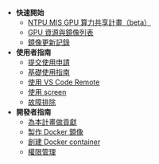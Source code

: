 * **快速開始**
  * [NTPU MIS GPU 算力共享計畫（beta）](README.md)
  * [GPU 資源與鏡像列表](overview.md)
  * [鏡像更新記錄](changelog.md)
* **使用者指南**
  * [提交使用申請](user/apply.md)
  * [基礎使用指南](user/how-to-use.md)
  * [使用 VS Code Remote](user/vscode.md)
  * [使用 screen](user/screen.md)
  * [故障排除](user/troubleshooting.md)
* **開發者指南**
  * [為本計畫做貢獻](developer/contribute.md)
  * [製作 Docker 鏡像](developer/docker_image.md)
  * [創建 Docker container](developer/docker_container.md)
  * [權限管理](developer/management.md)